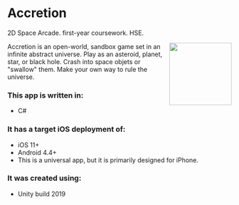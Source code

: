 # Accretion
2D Space Arcade. first-year coursework. HSE.

<img align="right" width="140" height="140" src="https://sun9-11.userapi.com/XzDQyr5dB3AnGnhObvMa3CxVJZ8SuyE72J7w_w/AZIM4TiV2HA.jpg">
Accretion is an open-world, sandbox game set in an infinite abstract universe. Play as an asteroid, planet, star, or black hole. Crash into space objets or "swallow" them. Make your own way to rule the universe. 
	
### This app is written in:
* C#
	
### It has a target iOS deployment of:
* iOS 11+
* Android 4.4+
* This is a universal app, but it is primarily designed for iPhone.
	
### It was created using:
* Unity build 2019
	
